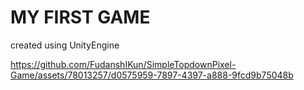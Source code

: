 # MY FIRST GAME
created using UnityEngine

https://github.com/FudanshIKun/SimpleTopdownPixel-Game/assets/78013257/d0575959-7897-4397-a888-9fcd9b75048b
